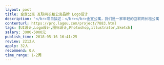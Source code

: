 ```yaml
---                
layout: post       
title: 金宣公寓 互联网长租公寓品牌 Logo设计           
description: '</br>项目描述：</br></br>金宣公寓，我们是一家年轻的互联网长租公寓品牌。目前公司一千余人，业务覆盖北京、成都、南京、西安、青岛、杭州、苏州、昆明、石家庄等重点城市。</br>希望设计一款符合主流审美趋势的互联网风格LOGO</br></br>主要设计要求：</br>简洁、大气、体现长租公寓行业特征、体现客户关怀</br></br>可参考Logo产品：</br>贝壳：ke.com</br>美丽屋：meiliwu.com</br>自如：ziroom.com</br>'     
contenturl: https://pro.lagou.com/project/7883.html      
tags: [UI设计,Logo设计,图标设计,Photoshop,illustrator,Sketch]            
salary: 3000-5000元          
publish_time: 2018-05-16 16:41:25         
review: 2212人                   
apply: 32人                   
recommend: 0人                   
time_range: 1-2周              
---                 
```

